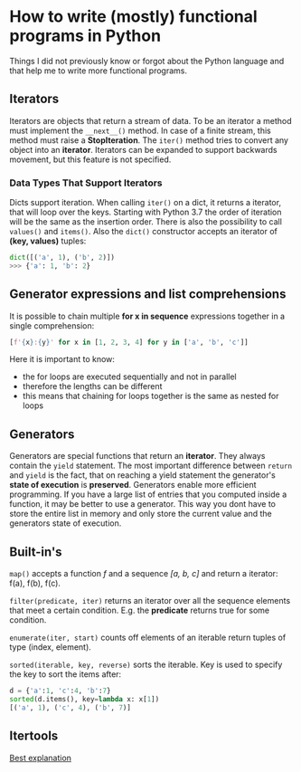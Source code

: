 # How to write (mostly) functional programs in Python
Things I did not previously know or forgot about the Python language and that help me to write more functional programs.

## Iterators
Iterators are objects that return a stream of data. To be an iterator a method must implement the `__next__()` method. In case of a finite stream, this method must raise a **StopIteration**. The `iter()` method tries to convert any object into an **iterator**. Iterators can be expanded to support backwards movement, but this feature is not specified. 

### Data Types That Support Iterators
Dicts support iteration. When calling `iter()` on a dict, it returns a iterator, that will loop over the keys. Starting with Python 3.7 the order of iteration will be the same as the insertion order. There is also the possibility to call `values()` and `items()`. Also the `dict()` constructor accepts an iterator of **(key, values)** tuples:
```python
dict([('a', 1), ('b', 2)])
>>> {'a': 1, 'b': 2}
```

## Generator expressions and list comprehensions
It is possible to chain multiple **for x in sequence** expressions together in a single comprehension:
```python
[f'{x}:{y}' for x in [1, 2, 3, 4] for y in ['a', 'b', 'c']]
```
Here it is important to know:
- the for loops are executed sequentially and not in parallel 
- therefore the lengths can be different
- this means that chaining for loops together is the same as nested for loops

## Generators
Generators are special functions that return an **iterator**. They always contain the `yield` statement. The most important difference between `return` and `yield` is the fact, that on reaching a yield statement the generator's **state of execution** is **preserved**. Generators enable more efficient programming. If you have a large list of entries that you computed inside a function, it may be better to use a generator. This way you dont have to store the entire list in memory and only store the current value and the generators state of execution.

## Built-in's
`map()` accepts a function *f* and a sequence *[a, b, c]* and return a iterator: f(a), f(b), f(c).

`filter(predicate, iter)` returns an iterator over all the sequence elements that meet a certain condition. E.g. the **predicate** returns true for some condition.

`enumerate(iter, start)` counts off elements of an iterable return tuples of type (index, element).

`sorted(iterable, key, reverse)` sorts the iterable. Key is used to specify the key to sort the items after:
```python
d = {'a':1, 'c':4, 'b':7}
sorted(d.items(), key=lambda x: x[1])
[('a', 1), ('c', 4), ('b', 7)]
```

## Itertools
[Best explanation](https://docs.python.org/3/howto/functional.html#creating-new-iterators)
